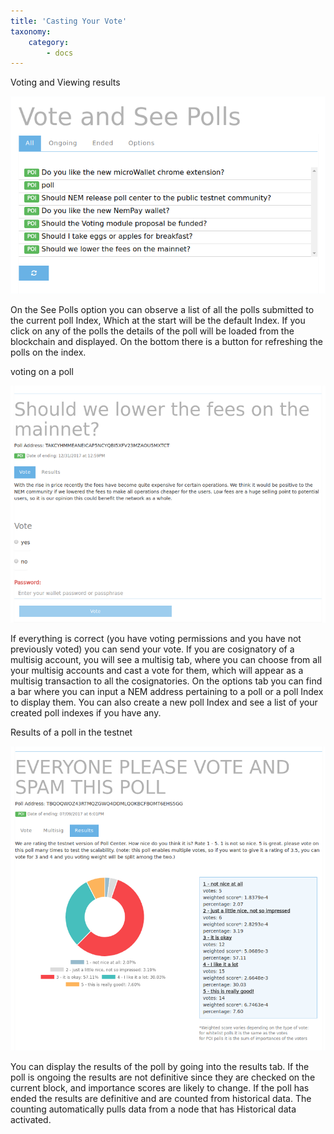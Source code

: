 ```yaml
---
title: 'Casting Your Vote'
taxonomy:
    category:
        - docs
---
```


Voting and Viewing results

![](1-MOQytjsc4jLbSElcUVxPWg.png)

On the See Polls option you can observe a list of all the polls submitted to the current poll Index, Which at the start will be the default Index. If you click on any of the polls the details of the poll will be loaded from the blockchain and displayed. On the bottom there is a button for refreshing the polls on the index.

voting on a poll

![](1-cKHybiTHhN9MsXcq3Sz4Gg.png)

If everything is correct (you have voting permissions and you have not previously voted) you can send your vote.
If you are cosignatory of a multisig account, you will see a multisig tab, where you can choose from all your multisig accounts and cast a vote for them, which will appear as a multisig transaction to all the cosignatories.
On the options tab you can find a bar where you can input a NEM address pertaining to a poll or a poll Index to display them. You can also create a new poll Index and see a list of your created poll indexes if you have any.

Results of a poll in the testnet

![](1-hkhMxDG-Y0FPPLuIg-v5-Q.png)

You can display the results of the poll by going into the results tab. If the poll is ongoing the results are not definitive since they are checked on the current block, and importance scores are likely to change.
If the poll has ended the results are definitive and are counted from historical data. The counting automatically pulls data from a node that has Historical data activated.